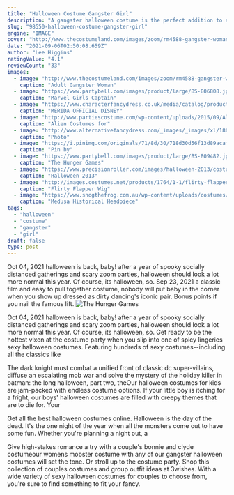 ```yaml
---
title: "Halloween Costume Gangster Girl"
description: "A gangster halloween costume is the perfect addition to a great gatsby party or a girl in a flapper dress. We have gangster costumes for plus-sizes, adults, kids, and even toddlers. You can pair it with other"
slug: "98550-halloween-costume-gangster-girl"
engine: "IMAGE"
cover: "http://www.thecostumeland.com/images/zoom/rm4588-gangster-woman-gorgeous-halloween-costumes_1.jpg"
date: "2021-09-06T02:50:08.659Z"
author: "Lee Higgins"
ratingValue: "4.1"
reviewCount: "33"
images:
  - image: "http://www.thecostumeland.com/images/zoom/rm4588-gangster-woman-gorgeous-halloween-costumes_1.jpg"
    caption: "Adult Gangster Woman"
  - image: "https://www.partybell.com/images/product/large/BS-806808.jpg"
    caption: "Marvel Girls Captain"
  - image: "https://www.characterfancydress.co.uk/media/catalog/product/7/1/71mhsw9ptfl._sl1200_.jpg"
    caption: "MERIDA OFFICIAL DISNEY"
  - image: "http://www.partiescostume.com/wp-content/uploads/2015/09/Alien-Costumes-for-Kids.jpg"
    caption: "Alien Costumes for"
  - image: "http://www.alternativefancydress.com/_images/_images/xl/186-womens-sailor-girl-outfit-sailor-mine.jpg"
    caption: "Photo"
  - image: "https://i.pinimg.com/originals/71/8d/30/718d30d56f13d89acaf3c5e5648ae17e.jpg"
    caption: "Pin by"
  - image: "https://www.partybell.com/images/product/large/BS-809482.jpg"
    caption: "The Hunger Games"
  - image: "https://www.precisionroller.com/images/halloween-2013/costumes/costumes-1.jpg"
    caption: "Halloween 2013"
  - image: "http://images.costumes.net/products/1764/1-1/flirty-flapper-wig.jpg"
    caption: "Flirty Flapper Wig"
  - image: "https://www.snogthefrog.com.au/wp-content/uploads/costumes/Medusa-Greek-Historical-Headpiece-Costume.jpg"
    caption: "Medusa Historical Headpiece"
tags:
  - "halloween"
  - "costume"
  - "gangster"
  - "girl"
draft: false
type: post
---
```


Oct 04, 2021 halloween is back, baby! after a year of spooky socially distanced gatherings and scary zoom parties, halloween should look a lot more normal this year. Of course, its halloween, so. Sep 23, 2021 a classic film and easy to pull together costume, nobody will put baby in the corner when you show up dressed as dirty dancing's iconic pair. Bonus points if you nail the famous lift.
![The Hunger Games](https://www.partybell.com/images/product/large/BS-809482.jpg "The Hunger Games")

Oct 04, 2021 halloween is back, baby! after a year of spooky socially distanced gatherings and scary zoom parties, halloween should look a lot more normal this year. Of course, its halloween, so. Get ready to be the hottest vixen at the costume party when you slip into one of spicy lingeries sexy halloween costumes. Featuring hundreds of sexy costumes--including all the classics like
<!--inArticleAds-->

<!--galleryOne-->

The dark knight must combat a unified front of classic dc super-villains, diffuse an escalating mob war and solve the mystery of the holiday killer in batman: the long halloween, part two, theOur halloween costumes for kids are jam-packed with endless costume options. If your little boy is itching for a fright, our boys' halloween costumes are filled with creepy themes that are to die for. Your
<!--inArticleAds-->

<!--galleryTwo-->

Get all the best halloween costumes online. Halloween is the day of the dead. It's the one night of the year when all the monsters come out to have some fun. Whether you're planning a night out, a
<!--galleryThree-->

Give high-stakes romance a try with a couple's bonnie and clyde costumeour womens mobster costume with any of our gangster halloween costumes will set the tone. Or stroll up to the costume party. Shop this collection of couples costumes and group outfit ideas at 3wishes. With a wide variety of sexy halloween costumes for couples to choose from, you're sure to find something to fit your fancy.